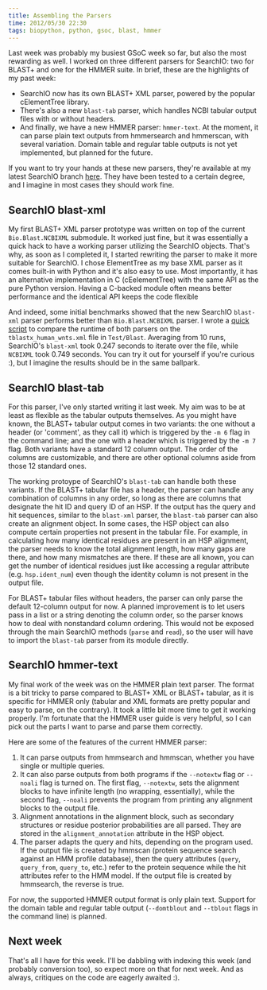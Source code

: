 ```yaml
---
title: Assembling the Parsers
time: 2012/05/30 22:30
tags: biopython, python, gsoc, blast, hmmer
---
```


Last week was probably my busiest GSoC week so far, but also the most rewarding as well. I worked on three different parsers for SearchIO: two for BLAST+ and one for the HMMER suite. In brief, these are the highlights of my past week:

* SearchIO now has its own BLAST+ XML parser, powered by the popular cElementTree library.
* There's also a new `blast-tab` parser, which handles NCBI tabular output files with or without headers.
* And finally, we have a new HMMER parser: `hmmer-text`. At the moment, it can parse plain text outputs from hmmersearch and hmmerscan, with several variation. Domain table and regular table outputs is not yet implemented, but planned for the future.

If you want to try your hands at these new parsers, they're available at my latest SearchIO branch [here](https://github.com/bow/biopython/tree/searchio/). They have been tested to a certain degree, and I imagine in most cases they should work fine.


SearchIO blast-xml
------------------

My first BLAST+ XML parser prototype was written on top of the current `Bio.Blast.NCBIXML` submodule. It worked just fine, but it was essentially a quick hack to have a working parser utilizing the SearchIO objects. That's why, as soon as I completed it, I started rewriting the parser to make it more suitable for SearchIO. I chose ElementTree as my base XML parser as it comes built-in with Python and it's also easy to use. Most importantly, it has an alternative implementation in C (cEelementTree) with the same API as the pure Python version. Having a C-backed module often means better performance and the identical API keeps the code flexible

And indeed, some initial benchmarks showed that the new SearchIO `blast-xml` parser performs better than `Bio.Blast.NCBIXML` parser. I wrote a [quick script](https://gist.github.com/2759448) to compare the runtime of both parsers on the `tblastx_human_wnts.xml` file in `Test/Blast`. Averaging from 10 runs, SearchIO's `blast-xml` took 0.247 seconds to iterate over the file, while `NCBIXML` took 0.749 seconds. You can try it out for yourself if you're curious :), but I imagine the results should be in the same ballpark.


SearchIO blast-tab
------------------

For this parser, I've only started writing it last week. My aim was to be at least as flexible as the tabular outputs themselves. As you might have known, the BLAST+ tabular output comes in two variants: the one without a header (or 'comment', as they call it) which is triggered by the `-m 6` flag in the command line; and the one with a header which is triggered by the `-m 7` flag. Both variants have a standard 12 column output. The order of the columns are customizable, and there are other optional columns aside from those 12 standard ones.

The working protoype of SearchIO's `blast-tab` can handle both these variants. If the BLAST+ tabular file has a header, the parser can handle any combination of columns in any order, so long as there are columns that designate the hit ID and query ID of an HSP. If the output has the query and hit sequences, similar to the `blast-xml` parser, the `blast-tab` parser can also create an alignment object. In some cases, the HSP object can also compute certain properties not present in the tabular file. For example, in calculating how many identical residues are present in an HSP alignment, the parser needs to know the total alignment length, how many gaps are there, and how many mismatches are there. If these are all known, you can get the number of identical residues just like accessing a regular attribute (e.g. `hsp.ident_num`) even though the identity column is not present in the output file.

For BLAST+ tabular files without headers, the parser can only parse the default 12-column output for now. A planned improvement is to let users pass in a list or a string denoting the column order, so the parser knows how to deal with nonstandard column ordering. This would not be exposed through the main SearchIO methods (`parse` and `read`), so the user will have to import the `blast-tab` parser from its module directly. 


SearchIO hmmer-text
-------------------

My final work of the week was on the HMMER plain text parser. The format is a bit tricky to parse compared to BLAST+ XML or BLAST+ tabular, as it is specific for HMMER only (tabular and XML formats are pretty popular and easy to parse, on the contrary). It took a little bit more time to get it working properly. I'm fortunate that the HMMER user guide is very helpful, so I can pick out the parts I want to parse and parse them correctly.

Here are some of the features of the current HMMER parser:

1. It can parse outputs from hmmsearch and hmmscan, whether you have single or multiple queries.
2. It can also parse outputs from both programs if the `--notextw` flag or `--noali` flag is turned on. The first flag, `--notextw`, sets the alignment blocks to have infinite length (no wrapping, essentially), while the second flag, `--noali` prevents the program from printing any alignment blocks to the output file.
3. Alignment annotations in the alignment block, such as secondary structures or residue posterior probabilities are all parsed. They are stored in the `alignment_annotation` attribute in the HSP object.
4. The parser adapts the query and hits, depending on the program used. If the output file is created by hmmscan (protein sequence search against an HMM profile database), then the query attributes (`query`, `query_from`, `query_to`, etc.) refer to the protein sequence while the hit attributes refer to the HMM model. If the output file is created by hmmsearch, the reverse is true.

For now, the supported HMMER output format is only plain text. Support for the domain table and regular table output (`--domtblout` and `--tblout` flags in the command line) is planned.


Next week
---------

That's all I have for this week. I'll be dabbling with indexing this week (and probably conversion too), so expect more on that for next week. And as always, critiques on the code are eagerly awaited :).
